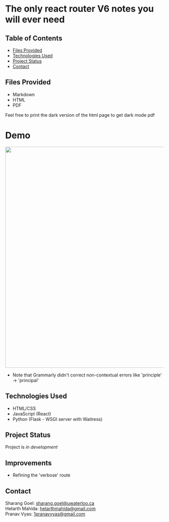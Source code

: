 # The only react router V6 notes you will ever need 

## Table of Contents
* [Files Provided](#files)
* [Technologies Used](#technologies-used)
* [Project Status](#project-status)
* [Contact](#contact)
<!-- * [License](#license) -->

## Files Provided
- Markdown
- HTML
- PDF
<p>Feel free to print the dark version of the html page to get dark mode pdf</p>

# Demo
<img src="https://github.com/shaziwnl/pennapps-client/assets/121330440/49a0043f-df05-485e-b2f2-6dda74e891c1" width="700" height="700">

- Note that Grammarly didn't correct non-contextual errors like 'principle' -> 'principal'

## Technologies Used
- HTML/CSS
- JavaScript (React)
- Python (Flask - WSGI server with Waitress)


## Project Status
Project is *in development*

## Improvements
- Refining the 'verbose' route


## Contact
Sharang Goel: sharang.goel@uwaterloo.ca \
Hetarth Mahida: hetarthmahida@gmail.com \
Pranav Vyas: 1pranavvyas@gmail.com
